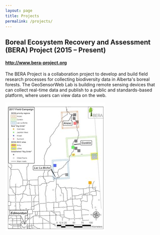 ```yaml
---
layout: page
title: Projects
permalink: /projects/
---
```


## Boreal Ecosystem Recovery and Assessment (BERA) Project (2015 – Present)

<div class="flex">
<div>
    <h4><a href="http://www.bera-project.org">http://www.bera-project.org</a></h4>
    <p>
        The BERA Project is a collaboration project to develop and build field research processes for collecting biodiversity data in Alberta's boreal forests. The GeoSensorWeb Lab is building remote sensing devices that can collect real-time data and publish to a public and standards-based platform, where users can view data on the web.
    </p>
</div>
<img src="/assets/images/bera-2017-map.jpg" srcset="/assets/images/bera-2017-map@2x.jpg 2x">
</div>
